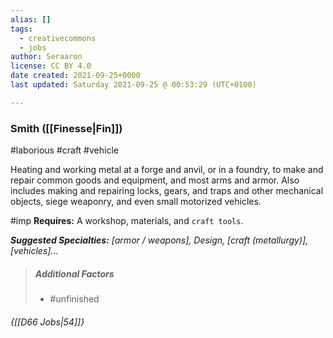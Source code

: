 ```yaml
---
alias: []
tags:
  - creativecommons
  - jobs
author: Seraaron
license: CC BY 4.0
date created: 2021-09-25+0000
last updated: Saturday 2021-09-25 @ 00:53:29 (UTC+0100)

---
```


### Smith ([[Finesse|Fin]])

#laborious #craft #vehicle 

Heating and working metal at a forge and anvil, or in a foundry, to make and repair common goods and equipment, and most arms and armor. Also includes making and repairing locks, gears, and traps and other mechanical objects, siege weaponry, and even small motorized vehicles.

#imp **Requires:** A workshop, materials, and `craft tools`.

_**Suggested Specialties:** [armor / weapons], Design, [craft (metallurgy)], [vehicles]…_

> ##### Additional Factors
>
> -   #unfinished

###### {[[D66 Jobs|54]]}
